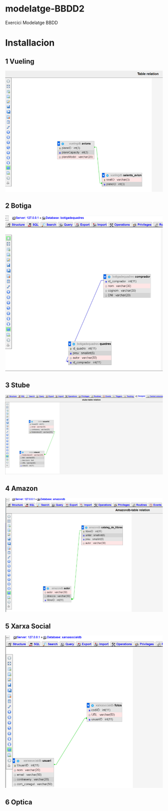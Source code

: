 # modelatge-BBDD2
Exercici Modelatge BBDD

# Installacion
## 1 Vueling
![Vuelingdb](https://github.com/dianavile/modelatge-BBDD2/blob/master/vuelingdb.PNG)
## 2 Botiga
![botigadequadresdb](https://github.com/dianavile/modelatge-BBDD2/blob/master/botigadequadresdb.PNG)
## 3 Stube
![stubedb](https://github.com/dianavile/modelatge-BBDD2/blob/master/3-stubedb.PNG)
## 4 Amazon
![Amazondb](https://github.com/dianavile/modelatge-BBDD2/blob/master/4-Amazondb.PNG)
## 5 Xarxa Social
![XarxaSocialdb](https://github.com/dianavile/modelatge-BBDD2/blob/master/5-XarxaSocialdb.PNG)
## 6 Optica
![]()
